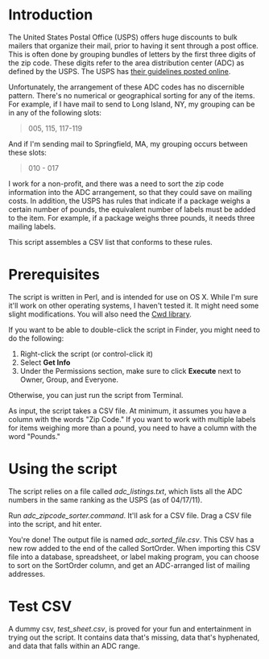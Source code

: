 # Introduction #

The United States Postal Office (USPS) offers huge discounts to bulk mailers that organize their mail, prior to having it sent through a post office. This is often done by grouping bundles of letters by the first three digits of the zip code. These digits refer to the area distribution center (ADC) as defined by the USPS. The USPS has [their guidelines posted online](http://pe.usps.com/text/dmm300/L004.htm).

Unfortunately, the arrangement of these ADC codes has no discernible pattern. There's no numerical or geographical sorting for any of the items.  For example, if I have mail to send to Long Island, NY, my grouping can be in any of the following slots:

> 005, 115, 117-119

And if I'm sending mail to Springfield, MA, my grouping occurs between these slots:

> 010 - 017

I work for a non-profit, and there was a need to sort the zip code information into the ADC arrangement, so that they could save on mailing costs. In addition, the USPS has rules that indicate if a package weighs a certain number of pounds, the equivalent number of labels must be added to the item. For example, if a package weighs three pounds, it needs three mailing labels.

This script assembles a CSV list that conforms to these rules.

# Prerequisites #

The script is written in Perl, and is intended for use on OS X. While I'm sure it'll work on other operating systems, I haven't tested it. It might need some slight modifications. You will also need the [Cwd library](http://search.cpan.org/~smueller/PathTools-3.33/Cwd.pm).

If you want to be able to double-click the script in Finder, you might need to do the following:

1. Right-click the script (or control-click it)
2. Select **Get Info**
3. Under the Permissions section, make sure to click **Execute** next to Owner, Group, and Everyone.

Otherwise, you can just run the script from Terminal.

As input, the script takes a CSV file. At minimum, it assumes you have a column with the words "Zip Code." If you want to work with multiple labels for items weighing more than a pound, you need to have a column with the word "Pounds." 


# Using the script #

The script relies on a file called _adc\_listings.txt_, which lists all the ADC numbers in the same ranking as the USPS (as of 04/17/11).

Run _adc\_zipcode\_sorter.command_. It'll ask for a CSV file. Drag a CSV file into the script, and hit enter.

You're done! The output file is named _adc\_sorted\_file.csv_. This CSV has a new row added to the end of the called SortOrder. When importing this CSV file into a database, spreadsheet, or label making program, you can choose to sort on the SortOrder column, and get an ADC-arranged list of mailing addresses.

# Test CSV #

A dummy csv, _test\_sheet.csv_, is proved for your fun and entertainment in trying out the script. It contains data that's missing, data that's hyphenated, and  data that falls within an ADC range.
